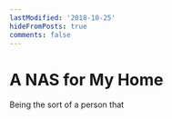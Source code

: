 ```yaml
---
lastModified: '2018-10-25'
hideFromPosts: true
comments: false
---
```


# A NAS for My Home

Being the sort of a person that 